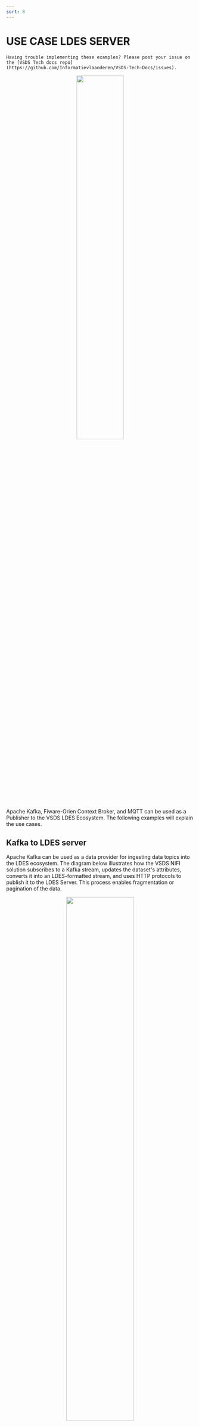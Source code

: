 ```yaml
---
sort: 8
---
```


# USE CASE LDES SERVER

```tip
Having trouble implementing these examples? Please post your issue on the [VSDS Tech docs repo](https://github.com/Informatievlaanderen/VSDS-Tech-Docs/issues).

```

<p align="center"><img src="/VSDS-Tech-Docs/images/onboarding.png"  width="50%" text-align="center"></p>

Apache Kafka, Fiware-Orien Context Broker, and MQTT can be used as a Publisher to the VSDS LDES Ecosystem. The following examples will explain the use cases.   

##  Kafka to LDES server



Apache Kafka can be used as a data provider for ingesting data topics into the LDES ecosystem. The diagram below illustrates how the VSDS NIFI solution subscribes to a Kafka stream, updates the dataset's attributes, converts it into an LDES-formatted stream, and uses HTTP protocols to publish it to the LDES Server. This process enables fragmentation or pagination of the data.


<p align="center"><img src="/VSDS-Tech-Docs/images/Kafka_onboarding.png"  width="60%" text-align="center"></p>

This [GitHub repository](https://github.com/Informatievlaanderen/VSDS-LDES-E2E-testing/tree/d45ecbeee157255ff577728c2f198fa768a24d5a/e2e-test/use-cases/grar/1.addresses-substring-fragmentation) demonstrates the configuration of transferring subscribed GRAR (Building units, addresses & parcels) Kafka data stream to the published substring fragmented LDES Stream using LDES Server. As we have no control over the GRAR system, the demo uses a [JSON Data Generator](https://github.com/Informatievlaanderen/VSDS-LDES-E2E-testing/blob/d45ecbeee157255ff577728c2f198fa768a24d5a/json-data-generator/README.md) which produces a continuous stream of addresses as an alternative to the GRAR system. Also, the Apache NIFI has standard Kafka Reader processors for subscribing to Kafka stream, please modify the [nifi-workflow.json](https://github.com/Informatievlaanderen/VSDS-LDES-E2E-testing/blob/d45ecbeee157255ff577728c2f198fa768a24d5a/e2e-test/use-cases/grar/1.addresses-substring-fragmentation/nifi-workflow.json) accordingly based on your environment. An example setup with Kafka can be as follow ([GRAR.json](https://github.com/Informatievlaanderen/VSDS-Tech-Docs/blob/main/files/GRAR.json)), please modify the credentials for the Kafka topic accordingly:

To try out the demo, you need to make sure the required ports for LDES Server and NIFI are free to be used. For the details, please refer to [docker-compose.yml](https://github.com/Informatievlaanderen/VSDS-LDES-E2E-testing/blob/d45ecbeee157255ff577728c2f198fa768a24d5a/e2e-test/use-cases/grar/1.addresses-substring-fragmentation/docker-compose.yml).

The steps are composed of the following steps:

1\. Docker run start all required docker images.

2\. Upload a pre-defined NiFi workflow.

3\. Start the NiFi workflow.

4\. Start the address ingestion. (Modify according to your Kafka setup)

Please follow [README.md](https://github.com/Informatievlaanderen/VSDS-LDES-E2E-testing/tree/d45ecbeee157255ff577728c2f198fa768a24d5a/e2e-test/use-cases/grar/1.addresses-substring-fragmentation) for step-by-step guide.

* * * * *




##  MQTT to LDES server


<p align="center"><img src="/VSDS-Tech-Docs/images/MQTT.png"  width="60%" text-align="center"></p>


## Fiware to LDES server

The FIWARE-Orion Context Broker (OCB) can be integrated as a data provider with the VSDS LDES (Linked Data Event Streams) Server. The OCB is an open-source software component developed by FIWARE that can manage real-time context information by receiving updates from IoT devices, sensors, and other sources and storing this information in a centralized location.

One example of this integration is demonstrated in the diagram below, which illustrates the use case of onboarding the Internet of Water (VMM) data. The details of this use case locate at [Orien Context Broker - IOW.](https://github.com/Informatievlaanderen/VSDS-Onboarding-VMM/tree/main/iow) 


<p align="center"><img src="/VSDS-Tech-Docs/images/orion_onboarding_iow.png"  width="70%" text-align="center"></p>

In this case, the OCB is integrated into the LDES ecosystem to publish context updates to an LDES stream. The VSDS NIFI solution is used to translate the context data into LDES events and publish them to the LDES stream via an update attributes processor, an OSLO converter processor, and an LdesConverter process NIFI pipeline.

Once the context updates are published to the LDES Sever in LDES formatted stream, they can be processed and stored in the LDES Server as linked data. This makes the context information available for further analysis and uses in other systems. An example NIFI setup with Fiware-Orien Context Broker can be as follow, which locates at [workflow.json](https://github.com/Informatievlaanderen/VSDS-Onboarding-VMM/blob/main/iow/workflow.json).

Please follow [README.md](https://github.com/Informatievlaanderen/VSDS-Onboarding-VMM/blob/main/iow/README.md) for step-by-step guide.
